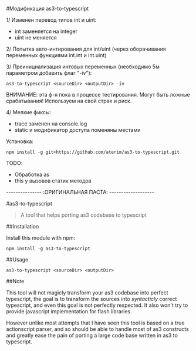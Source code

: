 #Модификация as3-to-typescript 

1/ Изменен перевод типов int и uint:
 - int заменяется на integer
 - uint не меняется

2/ Попытка авто-интирования для int/uint (через оборачивания переменных функциями int.int и int.uint)

3/ Преинициализация интовых переменных (необходимо 5м параметром добавить флаг "-iv"):

```
as3-to-typescript <sourceDir> <outputDir> -iv
```

ВНИМАНИЕ: эта ф-я пока в процессе тестирования. Могут быть ложные срабатывания! Используем на свой страх и риск.

4/ Мелкие фиксы:
- trace заменен на console.log
- static и модификатор доступа поменяны местами


Установка: 

```
npm install -g git+https://github.com/aterim/as3-to-typescript.git
```



TODO:
- Обработка as
- this у вызовов статик методов


--------------- :ОРИГИНАЛЬНАЯ ПАСТА: -------------------


#as3-to-typescript

> A tool that helps porting as3 codebase to typescript


##Installation

Install this module with npm: 

```
npm install -g as3-to-typescript
```

##Usage

```
as3-to-typescript <sourceDir> <outputDir>
```

##Note

This tool will not magicly transform your as3 codebase into perfect typescript, the goal is to transform the sources into *syntacticly* correct typescript, and even this goal is not perfectly respected. It also won't try to provide javascript implementation for flash libraries.

However unlike most attempts that I have seen this tool is based on a true actionscript parser, and so should be able to handle most of as3 constructs and greatly ease the pain of porting a large code base written in as3 to typescript.
